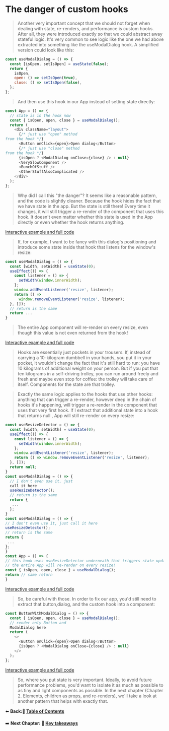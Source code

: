 # The danger of custom hooks

> Another very important concept that we should not forget when dealing with state, re-renders, and performance is custom hooks. After all, they were introduced exactly so that we could abstract away stateful logic. It's very common to see logic like the one we had above extracted into something like the useModalDialog hook. A simplified version could look like this:

```javascript
const useModalDialog = () => {
  const [isOpen, setIsOpen] = useState(false);
  return {
    isOpen,
    open: () => setIsOpen(true),
    close: () => setIsOpen(false),
  };
};
```

> And then use this hook in our App instead of setting state directly:

```javascript
const App = () => {
  // state is in the hook now
  const { isOpen, open, close } = useModalDialog();
  return (
    <div className="layout">
      {/* just use "open" method
from the hook */}
      <Button onClick={open}>Open dialog</Button>
      {/* just use "close" method
from the hook */}
      {isOpen ? <ModalDialog onClose={close} /> : null}
      <VerySlowComponent />
      <BunchOfStuff />
      <OtherStuffAlsoComplicated />
    </div>
  );
};
```

> Why did I call this "the danger"? It seems like a reasonable pattern, and the code is slightly cleaner. Because the hook hides the fact that we have state in the app. But the state is still there! Every time it changes, it will still trigger a re-render of the component that uses this hook. It doesn't even matter whether this state is used in the App directly or even whether the hook returns anything.

[Interactive example and full code](https://advanced-react.com/examples/01/04)

> If, for example, I want to be fancy with this dialog's positioning and introduce some state inside that hook that listens for the window's resize:

```javascript
const useModalDialog = () => {
  const [width, setWidth] = useState(0);
  useEffect(() => {
    const listener = () => {
      setWidth(window.innerWidth);
    };
    window.addEventListener('resize', listener);
    return () =>
      window.removeEventListener('resize', listener);
  }, []);
  // return is the same
  return ...
}

```

> The entire App component will re-render on every resize, even though this value is not even returned from the hook!

[Interactive example and full code](https://advanced-react.com/examples/01/05)

> Hooks are essentially just pockets in your trousers. If, instead of carrying a 10-kilogram dumbbell in your hands, you put it in your pocket, it wouldn't change the fact that it's still hard to run: you have 10 kilograms of additional weight on your person. But if you put that ten kilograms in a self-driving trolley, you can run around freely and fresh and maybe even stop for coffee: the trolley will take care of itself. Components for the state are that trolley.

> Exactly the same logic applies to the hooks that use other hooks: anything that can trigger a re-render, however deep in the chain of hooks it's happening, will trigger a re-render in the component that uses that very first hook. If I extract that additional state into a hook that returns null , App will still re-render on every resize:

```javascript
const useResizeDetector = () => {
  const [width, setWidth] = useState(0);
  useEffect(() => {
    const listener = () => {
      setWidth(window.innerWidth);
    };
    window.addEventListener('resize', listener);
    return () => window.removeEventListener('resize', listener);
  }, []);
  return null;
}
const useModalDialog = () => {
  // I don't even use it, just
  call it here
  useResizeDetector();
  // return is the same
  return {
   ...
  };
}
const useModalDialog = () => {
// I don't even use it, just call it here
useResizeDetector();
// return is the same
return {
 ...
};
}
const App = () => {
// this hook uses useResizeDetector underneath that triggers state update on resize
// the entire App will re-render on every resize!
const { isOpen, open, close } = useModalDialog();
return // same return
}
```

[Interactive example and full code](https://advanced-react.com/examples/01/06)

> So, be careful with those.
> In order to fix our app, you'd still need to extract that button,dialog, and the custom hook into a component:

```javascript
const ButtonWithModalDialog = () => {
  const { isOpen, open, close } = useModalDialog();
  // render only Button and
  ModalDialog here
  return (
    <>
      <Button onClick={open}>Open dialog</Button>
      {isOpen ? <ModalDialog onClose={close} /> : null}
    </>
  );
};
```

[Interactive example and full code](https://advanced-react.com/examples/01/07)

> So, where you put state is very important. Ideally, to avoid future performance problems, you'd want to isolate it as much as possible to as tiny and light components as possible. In the next chapter (Chapter 2. Elements, children as props, and re-renders), we'll take a look at another pattern that helps with exactly that.

⬅️ **Back:📑 [Table of Contents](../../Readme.md)**

➡️ **Next Chapter: 🎯 [Key takeaways](./07-Key-Takeaways.md)**
